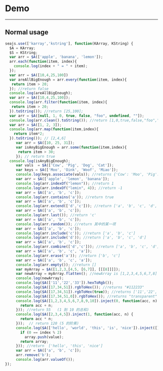 # Demo

---

## Normal usage
<!-- seajs.use(['kstring'], function(KString) {
  $S = KString;

  console.log($S("1em").toInt());
  console.log($S("  this is a example").trimLeft());
  console.log($S("  this is a example   ").trimRight());
  console.log($S(" . 我 this is a example").urlEncode());
  console.log($S("#123").hexToRgb());
  console.log($S("rgb(17,34,51)").rgbToHex());
  console.log($S("rgb(17,34,51)").parseColor());
  var str = $S("<script>var a = 1; alert(a);<\/script> this is a test");
  console.log(str.stripScripts()); // alert(1) then return "this is a test"
  str.stripScripts(function(sc,txt){
    console.log(sc) //return "var a = 1; alert(a)"
    console.log(txt) //return "this is a test"
  });
  console.log($S("%20.%20%E6%88%91%20this%20is%20a%20example").urlDecode());
  console.log($S("<html><body>Go Go").escapeHTML());
  var str = $S("abc");
  console.log(str.pad(7,"*")); //return "****abc"
  console.log(str.pad(7,"*",true)); //return "abc***"
  var myString = $S("{subject} is {property_1} and {property_2}.");
  var myObject = {
    subject: 'Jack Bauer',
    property_1: 'our lord',
    property_2: 'savior'
  };
  console.log(myString.substitute(myObject)); //Jack Bauer is our lord and savior
  var str = $S("&lt;html&gt;&lt;body&gt;Go Go");
  console.log(str.unescapeHTML()); //return "<html><body>Go Go"
}); -->

````javascript
seajs.use(['karray','kstring'], function(KArray, KString) {
  $A = KArray;
  $S = KString;
  var arr = $A(['apple', 'banana', 'lemon']);
  arr.each(function(item, index){
    console.log(index + " = " + item);
  });
  var arr = $A([10,4,25,100])
  var areAllBigEnough = arr.every(function(item, index){
   return item > 20;
  }); //return false
  console.log(areAllBigEnough);
  var arr = $A([10,4,25,100]);
  console.log(arr.filter(function(item, index){
   return item > 20;
  }).toString()); //return [25,100];
  var arr = $A([null, 1, 0, true, false, "foo", undefined, ""]);
  console.log(arr.clean().toString()); //return [1,0,true,false,"foo",""];
  var arr = $A([1, 2, 3]);
  console.log(arr.map(function(item,index){
    return item*2;
  }).toString()); // [2,4,6]
     var arr = $A([10, 25, 31]);
     var isAnyBigEnough = arr.some(function(item,index){
      return item > 30;
     }); // return true
  console.log(isAnyBigEnough);
     var vals  = $A(['Cow', 'Pig', 'Dog', 'Cat']);
     var keys = $A(['Moo', 'Oink', 'Woof', 'Miao']);
     console.log(keys.associate(vals)); //returns {'Cow': 'Moo', 'Pig': 'Oink', 'Dog': 'Woof', 'Cat': 'Miao'}
     var arr = $A(['apple', 'lemon', 'banana']);
     console.log(arr.indexOf("lemon")); //return 1
     console.log(arr.indexOf("lemin", 4)); //return -1
     var arr = $A(['a', 'b', 'c']);
     console.log(arr.contains('a')); //return true
     var arr = $A(['a', 'b', 'c']);
     console.log(arr.extend(['d','c'])); //return ['a', 'b', 'c', 'd', 'c']
     var arr = $A(['a', 'b', 'c']);
     console.log(arr.last()); //return 'c'
     var arr = $A(['a', 'b', 'c']);
     console.log(arr.random()); //return 其中的某一项
     var arr = $A(['a', 'b', 'c']);
     console.log(arr.include('c')); //return ['a', 'b', 'c']
     console.log(arr.include('d')); //return ['a', 'b', 'c', 'd']
     var arr = $A(['a', 'b', 'c']);
     console.log(arr.combine(['d','c'])); //return ['a', 'b', 'c', 'd']
     var arr = $A(['a', 'b', 'c', 'a']);
     console.log(arr.erase('a')); //return ['b', 'c']
     var arr = $A(['a', 'b', 'c', 'a']);
     console.log(arr.empty()); //return []
     var myArray = $A([1,2,3,[4,5, [6,7]], [[[8]]]]);
     var newArray = myArray.flatten(); //newArray is [1,2,3,4,5,6,7,8]
     console.log(newArray);
     console.log($A(['11','22','33']).hexToRgb());
     console.log($A([17,34,51]).rgbToHex()); //returns "#112233"
     console.log($A([17,34,51]).rgbToHex(true)); //returns ['11','22','33']
     console.log($A([17,34,51,0]).rgbToHex()); //returns "transparent"
     console.log($A([1,2,3,4,5,6,7,8,9,10]).inject(0, function(acc, n) {
       return acc + n;
     })); //return 55 	(1 到 10 的总和)
     console.log($A([2,3,4,5]).inject(1, function(acc, n) {
       return acc * n;
     }));  // return 120 (5 的阶乘)
     console.log($A(['hello', 'world', 'this', 'is', 'nice']).inject([],function(array, value, index) {
       if (0 == index % 2)
         array.push(value);
       return array;
     })); //return 	['hello', 'this', 'nice']
     var arr = $A(['a', 'b', 'c']);
     arr.remove('b');
     console.log(arr.valueOf());
});

````
